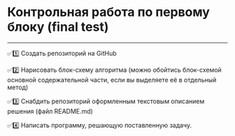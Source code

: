 # Контрольная работа по первому блоку (final test)
______

:white_check_mark::one: Создать репозиторий на GitHub

:white_check_mark::two: Нарисовать блок-схему алгоритма (можно обойтись блок-схемой основной содержательной части, если вы выделяете её в отдельный метод)

:white_check_mark::three: Снабдить репозиторий оформленным текстовым описанием решения (файл README.md)

:white_check_mark::four: Написать программу, решающую поставленную задачу. 